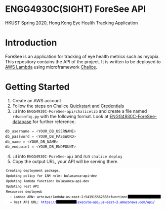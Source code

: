 # ENGG4930C(SIGHT) ForeSee API

HKUST Spring 2020, Hong Kong Eye Health Tracking Application

# Introduction

ForeSee is an application for tracking of eye health metrics such as myopia. This repository contains the API of the project.
It is written to be deployed to [AWS Lambda](https://aws.amazon.com/lambda/) using microframework [Chalice](https://github.com/aws/chalice).

# Getting Started
1. Create an AWS account
2. Follow the steps on Chalice [Quickstart](https://github.com/aws/chalice#credentials) and [Credentials](https://github.com/aws/chalice#credentials)
3. `cd` into `ENGG4930C-ForeSee-api/chalicelib` and create a file named `rdsconfig.py` with the following format. Look at [ENGG4930C-ForeSee-database](https://github.com/DoguD/ENGG4930C-ForeSee-database) for further reference.
```python
db_username = <YOUR_DB_USERNAME>
db_password = <YOUR_DB_PASSWORD>
db_name = <YOUR_DB_NAME>
db_endpoint = <YOUR_DB_ENDPOUNT>
```


4. `cd` into `ENGG4930C-ForeSee-api` and run `chalice deploy`
5. Copy the output URL, your API will be serving there.


![image of output URL](https://github.com/DoguD/ENGG4930C-ForeSee-api/blob/master/github-src/output_url.png )
